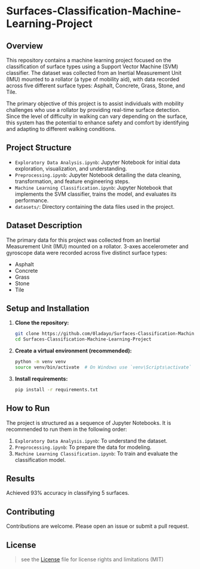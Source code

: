 # Surfaces-Classification-Machine-Learning-Project

## Overview
This repository contains a machine learning project focused on the classification of surface types using a Support Vector Machine (SVM) classifier. The dataset was collected from an Inertial Measurement Unit (IMU) mounted to a rollator (a type of mobility aid), with data recorded across five different surface types: Asphalt, Concrete, Grass, Stone, and Tile.

The primary objective of this project is to assist individuals with mobility challenges who use a rollator by providing real-time surface detection. Since the level of difficulty in walking can vary depending on the surface, this system has the potential to enhance safety and comfort by identifying and adapting to different walking conditions.

## Project Structure
- `Exploratory Data Analysis.ipynb`: Jupyter Notebook for initial data exploration, visualization, and understanding.
- `Preprocessing.ipynb`: Jupyter Notebook detailing the data cleaning, transformation, and feature engineering steps.
- `Machine Learning Classification.ipynb`: Jupyter Notebook that implements the SVM classifier, trains the model, and evaluates its performance.
- `datasets/`: Directory containing the data files used in the project.

## Dataset Description
The primary data for this project was collected from an Inertial Measurement Unit (IMU) mounted on a rollator. 3-axes accelerometer and gyroscope data were recorded across five distinct surface types:
- Asphalt
- Concrete
- Grass
- Stone
- Tile

## Setup and Installation
1. **Clone the repository:**
   ```bash
   git clone https://github.com/0ladayo/Surfaces-Classification-Machine-Learning-Project
   cd Surfaces-Classification-Machine-Learning-Project
   ```
2. **Create a virtual environment (recommended):**
   ```bash
   python -m venv venv
   source venv/bin/activate  # On Windows use `venv\Scripts\activate`
   ```
3. **Install requirements:**
   ```bash
   pip install -r requirements.txt
   ```

## How to Run
The project is structured as a sequence of Jupyter Notebooks. It is recommended to run them in the following order:
1. `Exploratory Data Analysis.ipynb`: To understand the dataset.
2. `Preprocessing.ipynb`: To prepare the data for modeling.
3. `Machine Learning Classification.ipynb`: To train and evaluate the classification model.

## Results
Achieved 93% accuracy in classifying 5 surfaces.

## Contributing
Contributions are welcome. Please open an issue or submit a pull request.

## License

> see the [License](LICENSE.txt) file for license rights and limitations (MIT)
